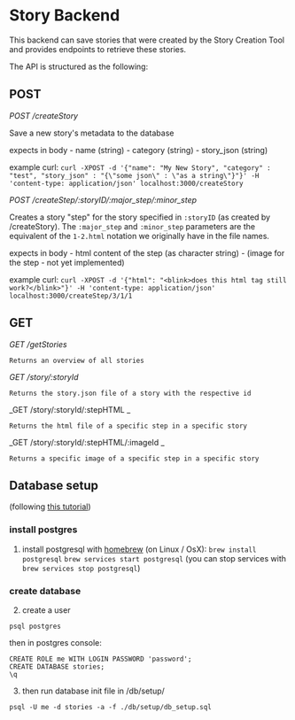 # Story Backend

This backend can save stories that were created by the Story Creation Tool and provides endpoints to retrieve these stories. 

The API is structured as the following: 

## POST

_POST /createStory_

Save a new story's metadata to the database

expects in body
	- name (string)
	- category (string)
	- story_json (string)

example curl:
`curl -XPOST -d '{"name": "My New Story", "category" : "test", "story_json" : "{\"some json\" : \"as a string\"}"}' -H 'content-type: application/json' localhost:3000/createStory`


_POST /createStep/:storyID/:major_step/:minor_step_

Creates a story "step" for the story specified in `:storyID` (as created by /createStory). The `:major_step` and `:minor_step` parameters are the equivalent of the `1-2.html` notation we originally have in the file names.

expects in body
    - html content of the step (as character string)
    - (image for the step - not yet implemented) 

example  curl:
`curl -XPOST -d '{"html": "<blink>does this html tag still work?</blink>"}' -H 'content-type: application/json' localhost:3000/createStep/3/1/1`


## GET
_GET /getStories_

```
Returns an overview of all stories 
```


_GET /story/:storyId_

```
Returns the story.json file of a story with the respective id
```

_GET /story/:storyId/:stepHTML _
```
Returns the html file of a specific step in a specific story
```

_GET /story/:storyId/:stepHTML/:imageId _
```
Returns a specific image of a specific step in a specific story
```




## Database setup

(following [this tutorial](https://blog.logrocket.com/nodejs-expressjs-postgresql-crud-rest-api-example/))

### install postgres

1. install postgresql with [homebrew](https://brew.sh/) (on Linux / OsX):
`brew install postgresql`
`brew services start postgresql`
(you can stop services with `brew services stop postgresql`)


### create database
2. create a user
```
psql postgres
```
then in postgres console:

```
CREATE ROLE me WITH LOGIN PASSWORD 'password';
CREATE DATABASE stories;
\q
```
3. then run database init file in /db/setup/

`psql -U me -d stories -a -f ./db/setup/db_setup.sql`






